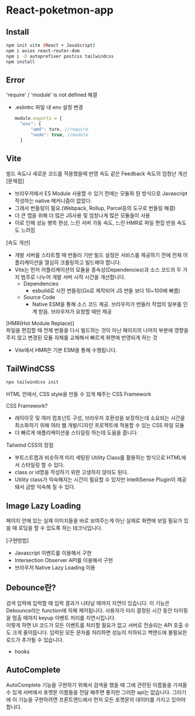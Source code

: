 # React-poketmon-app

## Install

```bash
npm init vite (React + JavaScript)
npm i axios react-router-dom
npm i -D autoprefixer postcss tailwindcss
npm install
```

## Error

'require' / 'module' is not defined 해결
- .eslintrc 파일 내 env 설정 변경
  ```js
  module.exports = {
	"env": {
		"amd": ture, //require
		"node": true, //module
	}
  ```

## Vite

빌드 속도나 새로운 코드를 적용했을때 반영 속도 같은 Feedback 속도의 엄청난 개선  
[문제점]
- 브라우저에서 ES Module 사용할 수 있기 전에는 모듈화 된 방식으로 Javascript 작성하는 native 메커니즘이 없었다.
- 그래서 번들링이 필요.(Webpack, Rollup, Parcel등의 도구로 번들링 해결)
- 더 큰 앱을 위해 더 많은 JS사용 및 엄창나게 많은 모듈들이 사용
- 이로 인해 성능 병목 현상, 느린 서버 가동 속도, 느린 HMR로 파일 편집 반응 속도도 느려짐

[속도 개선]  
- 개발 서버를 스타트할 때 번들러 기반 빌드 설정은 서비스를 제공하기 전에 전체 어플리케이션을 열심히 크롤링하고 빌드해야 합니다.
- Vite는 먼저 어플리케이션의 모듈을 종속성(Dependencies)과 소스 코드의 두 가지 범주로 나누어 개발 서버 시작 시간을 개선합니다.
  - Dependencies
    - esbuild로 사전 번들링(Go로 제작되어 JS 번들 보다 10~100배 빠름)
  - Source Code
    - Native ESM을 통해 소스 코드 제공. 브라우저가 번들러 작업의 일부를 인계 받음. 브라우저가 요청할 때만 제공

[HMR(Hot Module Replace)]  
파일을 편집할 때 전체 번들을 다시 빌드하는 것이 아닌 페이지의 나머지 부분에 영향을 주지 않고 변경된 모듈 자체를 교체해서 빠르게 화면에 반영되게 하는 것
- Vite에서 HMR은 기본 ESM을 통해 수행됩니다.

## TailWindCSS

```bash
npx tailwindcss init
```

HTML 안에서, CSS style을 만들 수 있게 해주는 CSS Framework


CSS Framework?
- 레이아웃 및 여러 컴포넌트 구성, 브라우저 호환성을 보장하는데 소요되는 시간을 최소화하기 위해 여러 웹 개발/디자인 프로젝트에 적용할 수 있는 CSS 파일 모듈
- 더 빠르게 애플리케이션을 스타일링 하는데 도움을 줍니다.


Tailwind CSS의 장점
- 부트스트랩과 비슷하게 미리 세팅된 Utility Class를 활용하는 방식으로 HTML에서 스타일링 할 수 있다.
- class or id명을 작성하기 위한 고생하지 않아도 된다.
- Utility class가 익숙해지는 시간이 필요할 수 있지만 IntelliSense Plugin이 제공돼서 금방 익숙해 질 수 있다.

## Image Lazy Loading

페이지 안에 있는 실제 이미지들을 바로 보여주는게 아닌 실제로 화면에 보일 필요가 있을 때 로딩을 할 수 있도록 하는 테크닉입니다.


[구현방법]
- Javascript 이벤트를 이용해서 구현
- Intersection Observer API를 이용해서 구현
- 브라우저 Native Lazy Loading 이용

## Debounce란?

검색 입력에 입력할 때 입력 결과가 나타날 때까지 지연이 있습니다. 이 기능은 Debounce라는 function에 의해 제어됩니다. 사용자가 미리 결정된 시간 동안 타이핑을 멈출 때까지 keyup 이벤트 처리를 지연시킵니다.  
이렇게 하면 UI 코드가 모든 이벤트를 처리할 필요가 없고 서버로 전송되는 API 호출 수도 크게 줄어듭니다. 입력된 모든 문자를 처리하면 성능이 저하되고 백앤드에 불필요한 로드가 추가될 수 있습니다.
- hooks

## AutoComplete

AutoComplete 기능을 구현하기 위해서 검색을 했을 때 그에 관련된 이름들을 가져올 수 있게 서버에서 포켓몬 이름들을 전달 해주면 좋지만 그러한 api는 없습니다. 그러기에 이 기능을 구현하려면 프론트앤드에서 먼저 모든 포켓몬의 데이터를 가지고 있어야 합니다.
